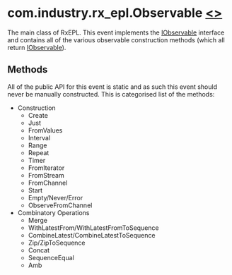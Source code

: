 # <a name="observable"></a>com.industry.rx_epl.Observable [<>](/src/rx/objects/Observable.mon)
The main class of RxEPL. This event implements the [IObservable](../interfaces/IObservable#iobservable-) interface and contains all of the various observable construction methods (which all return [IObservable](../interfaces/IObservable#iobservable-)).

## Methods

All of the public API for this event is static and as such this event should never be manually constructed. This is categorised list of the methods:

* Construction
	* Create
	* Just
	* FromValues
	* Interval
	* Range
	* Repeat
	* Timer
	* FromIterator
	* FromStream
	* FromChannel
	* Start
	* Empty/Never/Error
	* ObserveFromChannel
* Combinatory Operations
	* Merge
	* WithLatestFrom/WithLatestFromToSequence
	* CombineLatest/CombineLatestToSequence
	* Zip/ZipToSequence
	* Concat
	* SequenceEqual
	* Amb

